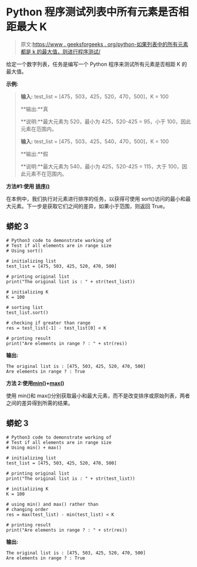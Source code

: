 # Python 程序测试列表中所有元素是否相距最大 K

> 原文:[https://www . geeksforgeeks . org/python-如果列表中的所有元素都是 k 的最大值，则进行程序测试/](https://www.geeksforgeeks.org/python-program-to-test-if-all-elements-in-list-are-maximum-of-k-apart/)

给定一个数字列表，任务是编写一个 Python 程序来测试所有元素是否相距 K 的最大值。

**示例:**

> **输入:** test_list = [475，503，425，520，470，500]，K = 100
> 
> **输出:**真
> 
> **说明:**最大元素为 520，最小为 425，520-425 = 95，小于 100，因此元素在范围内。
> 
> **输入:** test_list = [475，503，425，540，470，500]，K = 100
> 
> **输出:**假
> 
> **说明:**最大元素为 540，最小为 425，520-425 = 115，大于 100，因此元素不在范围内。

**方法#1:使用** [**排序()**](https://www.geeksforgeeks.org/sort-in-python/)

在本例中，我们执行对元素进行排序的任务，以获得可使用 sort()访问的最小和最大元素。下一步是获取它们之间的差异，如果小于范围，则返回 True。

## 蟒蛇 3

```
# Python3 code to demonstrate working of
# Test if all elements are in range size
# Using sort()

# initializing list
test_list = [475, 503, 425, 520, 470, 500]

# printing original list
print("The original list is : " + str(test_list))

# initializing K
K = 100

# sorting list
test_list.sort()

# checking if greater than range
res = test_list[-1] - test_list[0] < K

# printing result
print("Are elements in range ? : " + str(res))
```

**输出:**

```
The original list is : [475, 503, 425, 520, 470, 500]
Are elements in range ? : True
```

**方法 2:使用**[**min()**](https://www.geeksforgeeks.org/python-min-function/)**+**[**max()**](https://www.geeksforgeeks.org/python-max-function/)

使用 min()和 max()分别获取最小和最大元素，而不是改变排序或原始列表，两者之间的差异得到所需的结果。

## 蟒蛇 3

```
# Python3 code to demonstrate working of
# Test if all elements are in range size
# Using min() + max()

# initializing list
test_list = [475, 503, 425, 520, 470, 500]

# printing original list
print("The original list is : " + str(test_list))

# initializing K
K = 100

# using min() and max() rather than
# changing order
res = max(test_list) - min(test_list) < K

# printing result
print("Are elements in range ? : " + str(res))
```

**输出:**

```
The original list is : [475, 503, 425, 520, 470, 500]
Are elements in range ? : True
```